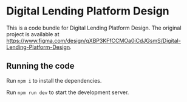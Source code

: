 
  # Digital Lending Platform Design

  This is a code bundle for Digital Lending Platform Design. The original project is available at https://www.figma.com/design/qXBP3KFfCCMOa0iCdJGsmS/Digital-Lending-Platform-Design.

  ## Running the code

  Run `npm i` to install the dependencies.

  Run `npm run dev` to start the development server.
  